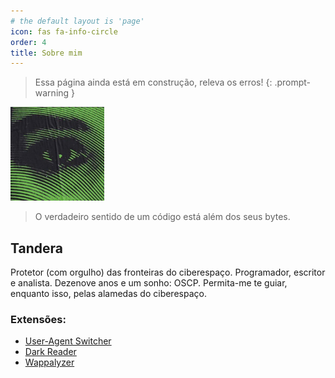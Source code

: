 ```yaml
---
# the default layout is 'page'
icon: fas fa-info-circle
order: 4
title: Sobre mim
---
```


> Essa página ainda está em construção, releva os erros!
{: .prompt-warning }

<img src="/assets/img/avatar/tandera.jpg" width=150px>

> O verdadeiro sentido de um código está além dos seus bytes.

## Tandera
Protetor (com orgulho) das fronteiras do ciberespaço. Programador, escritor e analista. Dezenove anos e um sonho: OSCP. Permita-me te guiar, enquanto isso, pelas alamedas do ciberespaço.

### Extensões:

- [User-Agent Switcher](https://addons.mozilla.org/en-US/firefox/addon/uaswitcher/)
- [Dark Reader](https://darkreader.org/)
- [Wappalyzer](https://www.wappalyzer.com/)

